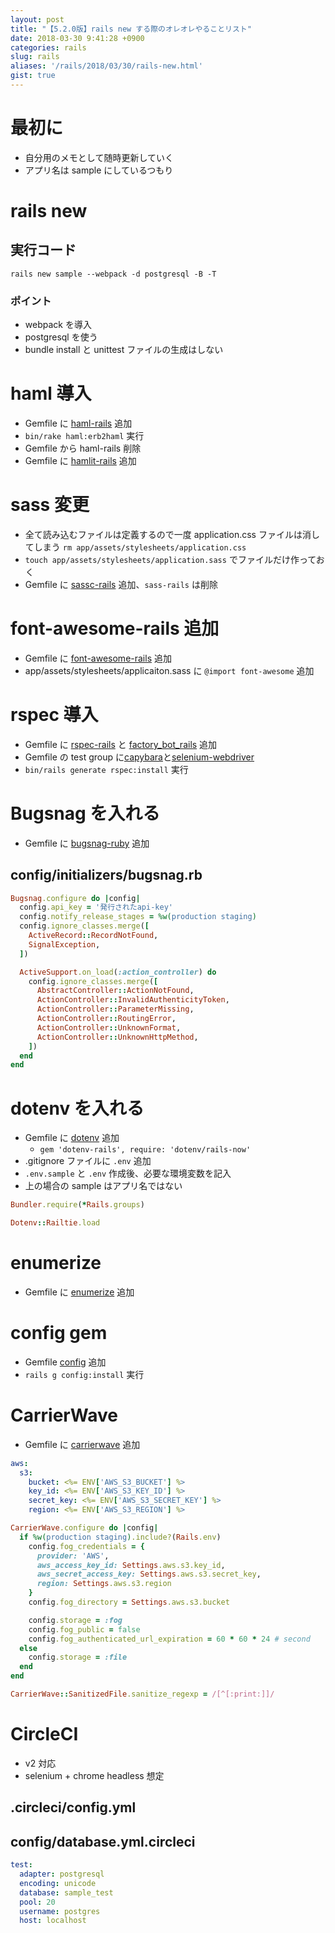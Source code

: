 ```yaml
---
layout: post
title: "【5.2.0版】rails new する際のオレオレやることリスト"
date: 2018-03-30 9:41:28 +0900
categories: rails
slug: rails
aliases: '/rails/2018/03/30/rails-new.html'
gist: true
---
```


# 最初に

- 自分用のメモとして随時更新していく
- アプリ名は sample にしているつもり

# rails new

## 実行コード

`rails new sample --webpack -d postgresql -B -T`

### ポイント

- webpack を導入
- postgresql を使う
- bundle install と unittest ファイルの生成はしない

# haml 導入

- Gemfile に [haml\-rails](https://github.com/indirect/haml-rails) 追加
- `bin/rake haml:erb2haml` 実行
- Gemfile から haml-rails 削除
- Gemfile に [hamlit\-rails](https://github.com/mfung/hamlit-rails) 追加

# sass 変更

- 全て読み込むファイルは定義するので一度 application.css ファイルは消してしまう `rm app/assets/stylesheets/application.css`
- `touch app/assets/stylesheets/application.sass` でファイルだけ作っておく
- Gemfile に [sassc\-rails](https://github.com/sass/sassc-rails) 追加、`sass-rails` は削除

# font-awesome-rails 追加

- Gemfile に [font-awesome-rails](https://github.com/bokmann/font-awesome-rails) 追加
- app/assets/stylesheets/applicaiton.sass に `@import font-awesome` 追加

# rspec 導入

- Gemfile に [rspec\-rails](https://github.com/rspec/rspec-rails) と [factory_bot_rails](https://github.com/thoughtbot/factory_bot_rails) 追加
- Gemfile の test group に[capybara](https://github.com/teamcapybara/capybara)と[selenium\-webdriver](https://rubygems.org/gems/selenium-webdriver)
- `bin/rails generate rspec:install` 実行

# Bugsnag を入れる

- Gemfile に [bugsnag\-ruby](https://github.com/bugsnag/bugsnag-ruby) 追加

## config/initializers/bugsnag.rb

```ruby
Bugsnag.configure do |config|
  config.api_key = '発行されたapi-key'
  config.notify_release_stages = %w(production staging)
  config.ignore_classes.merge([
    ActiveRecord::RecordNotFound,
    SignalException,
  ])

  ActiveSupport.on_load(:action_controller) do
    config.ignore_classes.merge([
      AbstractController::ActionNotFound,
      ActionController::InvalidAuthenticityToken,
      ActionController::ParameterMissing,
      ActionController::RoutingError,
      ActionController::UnknownFormat,
      ActionController::UnknownHttpMethod,
    ])
  end
end
```

# dotenv を入れる

- Gemfile に [dotenv](https://github.com/bkeepers/dotenv) 追加
  - `gem 'dotenv-rails', require: 'dotenv/rails-now'`
- .gitignore ファイルに `.env` 追加
- `.env.sample` と `.env` 作成後、必要な環境変数を記入
- 上の場合の sample はアプリ名ではない

```config/application.rb
Bundler.require(*Rails.groups)

Dotenv::Railtie.load
```

# enumerize

- Gemfile に [enumerize](https://github.com/brainspec/enumerize) 追加

# config gem

- Gemfile [config](https://github.com/railsconfig/config) 追加
- `rails g config:install` 実行

# CarrierWave

- Gemfile に [carrierwave](https://github.com/carrierwaveuploader/carrierwave) 追加

```config/settings.yml
aws:
  s3:
    bucket: <%= ENV['AWS_S3_BUCKET'] %>
    key_id: <%= ENV['AWS_S3_KEY_ID'] %>
    secret_key: <%= ENV['AWS_S3_SECRET_KEY'] %>
    region: <%= ENV['AWS_S3_REGION'] %>
```

```config/initializers/carrierwave.rb
CarrierWave.configure do |config|
  if %w(production staging).include?(Rails.env)
    config.fog_credentials = {
      provider: 'AWS',
      aws_access_key_id: Settings.aws.s3.key_id,
      aws_secret_access_key: Settings.aws.s3.secret_key,
      region: Settings.aws.s3.region
    }
    config.fog_directory = Settings.aws.s3.bucket

    config.storage = :fog
    config.fog_public = false
    config.fog_authenticated_url_expiration = 60 * 60 * 24 # second
  else
    config.storage = :file
  end
end

CarrierWave::SanitizedFile.sanitize_regexp = /[^[:print:]]/
```

# CircleCI

- v2 対応
- selenium + chrome headless 想定

## .circleci/config.yml

<amp-gist
  data-gistid="2ce63aae710c370c72b6ba08dc0099d2"
  layout="fixed-height"
  height="225">
</amp-gist>

## config/database.yml.circleci

```yaml
test:
  adapter: postgresql
  encoding: unicode
  database: sample_test
  pool: 20
  username: postgres
  host: localhost
```
